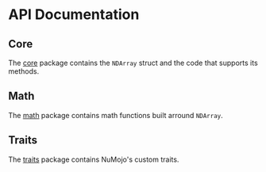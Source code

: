 # API Documentation

## Core
The [core](./core/) package contains the `NDArray` struct and the code that supports its methods.

## Math
The [math](./math/) package contains math functions built arround `NDArray`.

## Traits
The [traits](./traits/) package contains NuMojo's custom traits.